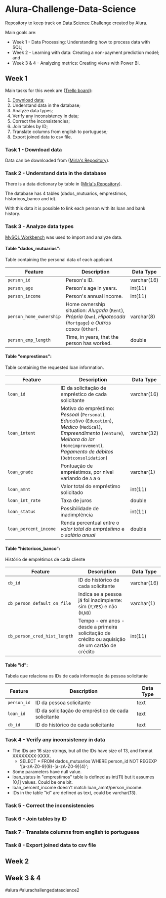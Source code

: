 # Alura-Challenge-Data-Science

Repository to keep track on [Data Science Challenge](https://www.alura.com.br/challenges/dados?host=https://cursos.alura.com.br) created by Alura.

Main goals are:
* Week 1 - Data Processing: Understanding how to process data with SQL;
* Week 2 - Learning with data: Creating a non-payment prediction model; and
* Week 3 & 4 - Analyzing metrics: Creating views with Power BI.

## Week 1
Main tasks for this week are ([Trello board](https://trello.com/b/wjOlcef2/challenge-dados-semana-1)):
1. [Download data](https://github.com/brunavasques/Alura-Challenge-Data-Science/edit/main/README.md#task-1---download-data);
2. Understand data in the database;
3. Analyze data types;
4. Verify any inconsistency in data;
5. Correct the inconsistencies;
6. Join tables by ID;
7. Translate columns from english to portuguese;
8. Export joined data to csv file.

### Task 1 - Download data
Data can be downloaded from ([Mirla's Repository](https://github.com/Mirlaa/Challenge-Data-Science-1ed)).

### Task 2 - Understand data in the database
There is a data dictionary by table in ([Mirla's Repository](https://github.com/Mirlaa/Challenge-Data-Science-1ed)).

The database has 4 tables (dados_mutuarios, emprestimos, historicos_banco and id).

With this data it is possible to link each person with its loan and bank history.

### Task 3 - Analyze data types
[MySQL Workbench](https://dev.mysql.com/downloads/workbench/) was used to import and analyze data.

#### Table "dados_mutuarios":

Table containing the personal data of each applicant.

| Feature | Description | Data Type |
| --- | --- | --- |
|`person_id`| Person's ID. | varchar(16) |
| `person_age` | Person's age in years. | int(11) |
| `person_income` | Person's annual income. | int(11) |
| `person_home_ownership` | Home ownership situation: *Alugada* (`Rent`), *Própria* (`Own`), *Hipotecada* (`Mortgage`) e *Outros casos* (`Other`). | varchar(8) |
| `person_emp_length` | Time, in years, that the person has worked. | double |

#### Table "emprestimos":

Table containing the requested loan information.

| Feature | Description | Data Type |
| --- | --- | --- |
|`loan_id`|ID da solicitação de empréstico de cada solicitante| varchar(16)
| `loan_intent` | Motivo do empréstimo: *Pessoal* (`Personal`), *Educativo* (`Education`), *Médico* (`Medical`), *Empreendimento* (`Venture`), *Melhora do lar* (`Homeimprovement`), *Pagamento de débitos* (`Debtconsolidation`) | varchar(32) |
| `loan_grade` | Pontuação de empréstimos, por nível variando de `A` a `G` | varchar(1) |
| `loan_amnt` | Valor total do empréstimo solicitado | int(11) |
| `loan_int_rate` | Taxa de juros | double |
| `loan_status` | Possibilidade de inadimplência | int(11) |
| `loan_percent_income` | Renda percentual entre o *valor total do empréstimo* e o *salário anual* | double |

#### Table "historicos_banco":

Histório de emprétimos de cada cliente

| Feature | Description | Data Type |
| --- | --- | --- |
|`cb_id`|ID do histórico de cada solicitante| varchar(16) |
| `cb_person_default_on_file` | Indica se a pessoa já foi inadimplente: sim (`Y`,`YES`) e não (`N`,`NO`) | varchar(1) |
| `cb_person_cred_hist_length` | Tempo - em anos - desde a primeira solicitação de crédito ou aquisição de um cartão de crédito | int(11) |

#### Table "id":

Tabela que relaciona os IDs de cada informação da pessoa solicitante

| Feature | Description | Data Type |
| --- | --- | --- |
|`person_id`|ID da pessoa solicitante| text |
|`loan_id`|ID da solicitação de empréstico de cada solicitante| text |
|`cb_id`|ID do histórico de cada solicitante| text |

### Task 4 - Verify any inconsistency in data

  * The IDs are 16 size strings, but all the IDs have size of 13, and format XXXXXXXX-XXXX.
    * SELECT * FROM dados_mutuarios WHERE person_id NOT REGEXP '[a-zA-Z0-9]{8}-[a-zA-Z0-9]{4}';
  * Some parameters have null value.
  * loan_status in "emprestimos" table is defined as int(11) but it assumes [0,1] values. Could be one bit.
  * loan_percent_income doesn't match loan_amnt/person_income.
  * IDs in the table "id" are defined as text, could be varchar(13).

### Task 5 - Correct the inconsistencies

### Task 6 - Join tables by ID
### Task 7 - Translate columns from english to portuguese
### Task 8 - Export joined data to csv file

## Week 2

## Week 3 & 4

#alura #alurachallengedatascience2

